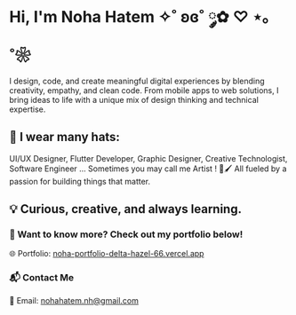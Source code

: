# Hi, I'm Noha Hatem ✧˚ ʚɞ˚ ༘✿ ♡ ⋆｡˚❀

I design, code, and create meaningful digital experiences by blending creativity, empathy, and clean code. From mobile apps to web solutions, I bring ideas to life with a unique mix of design thinking and technical expertise.

## 👒 I wear many hats: 

UI/UX Designer, Flutter Developer, Graphic Designer, Creative Technologist, Software Engineer ...
Sometimes you may call me Artist ! 🎨🖌
All fueled by a passion for building things that matter.

## 💡 Curious, creative, and always learning.


### 📌 Want to know more? Check out my portfolio below!

🌐 Portfolio: [noha-portfolio-delta-hazel-66.vercel.app](https://noha-portfolio-delta-hazel-66.vercel.app/)

### 📬 Contact Me

📧 Email: nohahatem.nh@gmail.com
